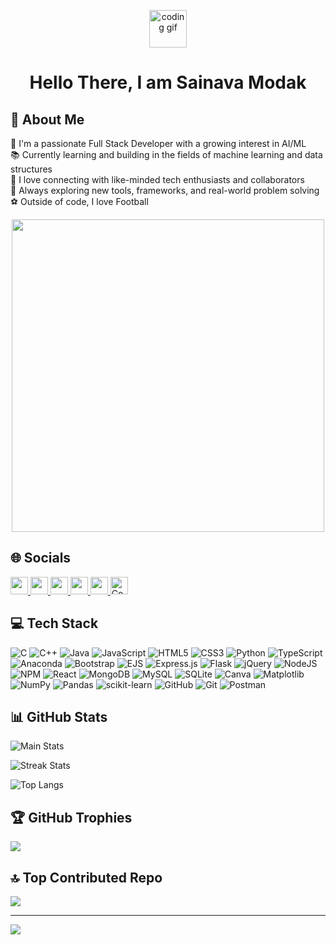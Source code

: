 <!-- Header animation -->
<p align="center">
  <img width="60" src="https://lumiere-a.akamaihd.net/v1/images/image_24de51ea.gif" alt="coding gif" />
</p>

<h1 align="center">Hello There, I am Sainava Modak</h1>


## 💫 About Me

🔭 I'm a passionate Full Stack Developer with a growing interest in AI/ML  
📚 Currently learning and building in the fields of machine learning and data structures  
🤝 I love connecting with like-minded tech enthusiasts and collaborators  
🌱 Always exploring new tools, frameworks, and real-world problem solving  
⚽ Outside of code, I love Football 

<p align="center">
  <img src="https://user-images.githubusercontent.com/74038190/212284136-03988914-d899-44b4-b1d9-4eeccf656e44.gif" width="500">
</p>

## 🌐 Socials

<a href="https://www.linkedin.com/in/sainava-modak-212942282/">
  <img src="https://img.shields.io/badge/LinkedIn-0A66C2?style=for-the-badge&logo=linkedin&logoColor=white" height="28"/>
</a>
<a href="https://www.instagram.com/_sainava_/">
  <img src="https://img.shields.io/badge/Instagram-E4405F?style=for-the-badge&logo=instagram&logoColor=white" height="28"/>
</a>
<a href="https://x.com/Sainava_M">
  <img src="https://img.shields.io/badge/X-000000?style=for-the-badge&logo=x&logoColor=white" height="28"/>
</a>
<a href="mailto:sainava.work@gmail.com">
  <img src="https://img.shields.io/badge/Email-D14836?style=for-the-badge&logo=gmail&logoColor=white" height="28"/>
</a>
<a href="https://leetcode.com/u/Sainava/">
  <img src="https://img.shields.io/badge/LeetCode-000000?style=for-the-badge&logo=leetcode&logoColor=white" height="28"/>
</a>
<a href="https://www.naukri.com/code360/profile/806ea363-c230-4810-810e-938ae3d92c6e">
  <img src="https://files.codingninjas.in/new-cn-logos-1-1711622387.svg" height="28" alt="CodeStudio" />
</a>



## 💻 Tech Stack

![C](https://img.shields.io/badge/c-%2300599C.svg?style=for-the-badge&logo=c&logoColor=white)
![C++](https://img.shields.io/badge/c++-%2300599C.svg?style=for-the-badge&logo=c%2B%2B&logoColor=white)
![Java](https://img.shields.io/badge/java-%23ED8B00.svg?style=for-the-badge&logo=openjdk&logoColor=white)
![JavaScript](https://img.shields.io/badge/javascript-%23323330.svg?style=for-the-badge&logo=javascript&logoColor=%23F7DF1E)
![HTML5](https://img.shields.io/badge/html5-%23E34F26.svg?style=for-the-badge&logo=html5&logoColor=white)
![CSS3](https://img.shields.io/badge/css3-%231572B6.svg?style=for-the-badge&logo=css3&logoColor=white)
![Python](https://img.shields.io/badge/python-3670A0?style=for-the-badge&logo=python&logoColor=ffdd54)
![TypeScript](https://img.shields.io/badge/typescript-%23007ACC.svg?style=for-the-badge&logo=typescript&logoColor=white)
![Anaconda](https://img.shields.io/badge/Anaconda-%2344A833.svg?style=for-the-badge&logo=anaconda&logoColor=white)
![Bootstrap](https://img.shields.io/badge/bootstrap-%238511FA.svg?style=for-the-badge&logo=bootstrap&logoColor=white)
![EJS](https://img.shields.io/badge/ejs-%23B4CA65.svg?style=for-the-badge&logo=ejs&logoColor=black)
![Express.js](https://img.shields.io/badge/express.js-%23404d59.svg?style=for-the-badge&logo=express&logoColor=%2361DAFB)
![Flask](https://img.shields.io/badge/flask-%23000.svg?style=for-the-badge&logo=flask&logoColor=white)
![jQuery](https://img.shields.io/badge/jquery-%230769AD.svg?style=for-the-badge&logo=jquery&logoColor=white)
![NodeJS](https://img.shields.io/badge/node.js-6DA55F?style=for-the-badge&logo=node.js&logoColor=white)
![NPM](https://img.shields.io/badge/NPM-%23CB3837.svg?style=for-the-badge&logo=npm&logoColor=white)
![React](https://img.shields.io/badge/react-%2320232a.svg?style=for-the-badge&logo=react&logoColor=%2361DAFB)
![MongoDB](https://img.shields.io/badge/MongoDB-%234ea94b.svg?style=for-the-badge&logo=mongodb&logoColor=white)
![MySQL](https://img.shields.io/badge/mysql-4479A1.svg?style=for-the-badge&logo=mysql&logoColor=white)
![SQLite](https://img.shields.io/badge/sqlite-%2307405e.svg?style=for-the-badge&logo=sqlite&logoColor=white)
![Canva](https://img.shields.io/badge/Canva-%2300C4CC.svg?style=for-the-badge&logo=Canva&logoColor=white)
![Matplotlib](https://img.shields.io/badge/Matplotlib-%23ffffff.svg?style=for-the-badge&logo=Matplotlib&logoColor=black)
![NumPy](https://img.shields.io/badge/numpy-%23013243.svg?style=for-the-badge&logo=numpy&logoColor=white)
![Pandas](https://img.shields.io/badge/pandas-%23150458.svg?style=for-the-badge&logo=pandas&logoColor=white)
![scikit-learn](https://img.shields.io/badge/scikit--learn-%23F7931E.svg?style=for-the-badge&logo=scikit-learn&logoColor=white)
![GitHub](https://img.shields.io/badge/github-%23121011.svg?style=for-the-badge&logo=github&logoColor=white)
![Git](https://img.shields.io/badge/git-%23F05033.svg?style=for-the-badge&logo=git&logoColor=white)
![Postman](https://img.shields.io/badge/Postman-FF6C37?style=for-the-badge&logo=postman&logoColor=white)



## 📊 GitHub Stats

![Main Stats](https://github-readme-stats.vercel.app/api?username=Sainava&theme=algolia&show_border=false&cache_seconds=1800)

![Streak Stats](https://nirzak-streak-stats.vercel.app/?user=Sainava&theme=algolia&show_border=false)

![Top Langs](https://github-readme-stats.vercel.app/api/top-langs/?username=Sainava&theme=algolia&show_border=false&layout=compact&cache_seconds=1800)



## 🏆 GitHub Trophies

![](https://github-profile-trophy.vercel.app/?username=Sainava&theme=radical&no-frame==radical&no-frame=false&no-bg=false&margin-w=4)


## 🔝 Top Contributed Repo

![](https://github-contributor-stats.vercel.app/api?username=Sainava&limit=5&theme=algolia&show_all_yearly_contributions=true)

---

[![](https://visitcount.itsvg.in/api?id=Sainava&icon=0&color=0)](https://visitcount.itsvg.in)
